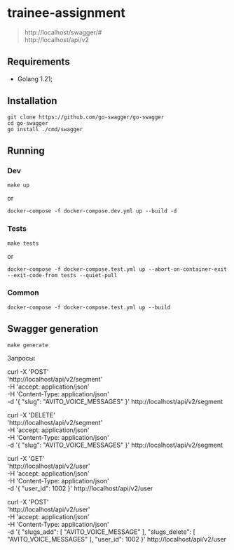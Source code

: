 # trainee-assignment  
> http://localhost/swagger/#  
> http://localhost/api/v2  

## Requirements  
- Golang 1.21;  

## Installation  
```shell
git clone https://github.com/go-swagger/go-swagger
cd go-swagger
go install ./cmd/swagger
```

## Running

### Dev  
```shell
make up  
```
or
```shell
docker-compose -f docker-compose.dev.yml up --build -d  
```

### Tests  
```shell
make tests  
```
or
```shell
docker-compose -f docker-compose.test.yml up --abort-on-container-exit --exit-code-from tests --quiet-pull
```

### Common
```shell
docker-compose -f docker-compose.test.yml up --build  
```

## Swagger generation  
```shell
make generate  
```

Запросы:

curl -X 'POST' \
  'http://localhost/api/v2/segment' \
  -H 'accept: application/json' \
  -H 'Content-Type: application/json' \
  -d '{
  "slug": "AVITO_VOICE_MESSAGES"
}'
http://localhost/api/v2/segment


curl -X 'DELETE' \
  'http://localhost/api/v2/segment' \
  -H 'accept: application/json' \
  -H 'Content-Type: application/json' \
  -d '{
  "slug": "AVITO_VOICE_MESSAGES"
}'
http://localhost/api/v2/segment



curl -X 'GET' \
  'http://localhost/api/v2/user' \
  -H 'accept: application/json' \
  -H 'Content-Type: application/json' \
  -d '{
  "user_id": 1002
}'
http://localhost/api/v2/user

curl -X 'POST' \
  'http://localhost/api/v2/user' \
  -H 'accept: application/json' \
  -H 'Content-Type: application/json' \
  -d '{
  "slugs_add": [
    "AVITO_VOICE_MESSAGE"
  ],
  "slugs_delete": [
    "AVITO_VOICE_MESSAGES"
  ],
  "user_id": 1002
}'
http://localhost/api/v2/user


